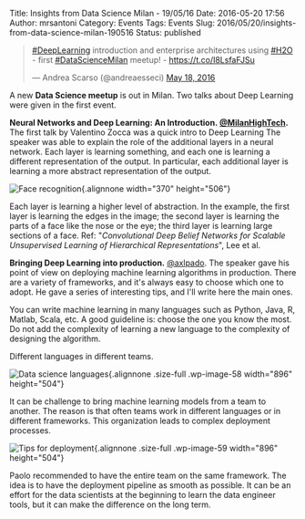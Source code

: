 Title: Insights from Data Science Milan - 19/05/16
Date: 2016-05-20 17:56
Author: mrsantoni
Category: Events
Tags: Events
Slug: 2016/05/20/insights-from-data-science-milan-190516
Status: published

<blockquote class="twitter-tweet" data-lang="en"><p lang="en" dir="ltr"><a href="https://twitter.com/hashtag/DeepLearning?src=hash">#DeepLearning</a> introduction and enterprise architectures using <a href="https://twitter.com/hashtag/H2O?src=hash">#H2O</a> - first <a href="https://twitter.com/hashtag/DataScienceMilan?src=hash">#DataScienceMilan</a> meetup! - <a href="https://t.co/I8LsfaFJSu">https://t.co/I8LsfaFJSu</a></p>&mdash; Andrea Scarso (@andreaesseci) <a href="https://twitter.com/andreaesseci/status/733044189349482496">May 18, 2016</a></blockquote>
<script async src="//platform.twitter.com/widgets.js" charset="utf-8"></script>

A new **Data Science meetup** is out in Milan. Two talks about Deep
Learning were given in the first event.

**Neural Networks and Deep Learning: An
Introduction. [@MilanHighTech](https://twitter.com/milanhightech).** The
first talk by Valentino Zocca was a quick intro to Deep Learning The
speaker was able to explain the role of the additional layers in a
neural network. Each layer is learning something, and each one is
learning a different representation of the output. In particular, each
additional layer is learning a more abstract representation of the
output.

![Face recognition](https://indico.io/blog/wp-content/uploads/2016/02/cnn_deeper.jpg){.alignnone
width="370" height="506"}

Each layer is learning a higher level of abstraction. In the example,
the first layer is learning the edges in the image; the second layer is
learning the parts of a face like the nose or the eye; the third layer
is learning large sections of a face. Ref: "*Convolutional Deep Belief
Networks for Scalable Unsupervised Learning of Hierarchical
Representations*", Lee et al.

**Bringing Deep Learning into production.**
[@axlpado](https://twitter.com/axlpado). The speaker gave his point of
view on deploying machine learning algorithms in production. There are a
variety of frameworks, and it's always easy to choose which one to
adopt. He gave a series of interesting tips, and I'll write here the
main ones.

You can write machine learning in many languages such as Python, Java,
R, Matlab, Scala, etc. A good guideline is: choose the one you know the
most. Do not add the complexity of learning a new language to the
complexity of designing the algorithm.

Different languages in different teams.

![Data science
languages]({static}/images/20160519_193804-1.jpg){.alignnone
.size-full .wp-image-58 width="896" height="504"}

It can be challenge to bring machine learning models from a team to
another. The reason is that often teams work in different languages or
in different frameworks. This organization leads to complex deployment
processes.

![Tips for
deployment]({static}/images/20160519_194315.jpg){.alignnone
.size-full .wp-image-59 width="896" height="504"}

Paolo recommended to have the entire team on the same framework. The
idea is to have the deployment pipeline as smooth as possible. It can be
an effort for the data scientists at the beginning to learn the data
engineer tools, but it can make the difference on the long term.

 
